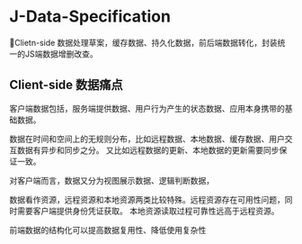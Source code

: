 # J-Data-Specification
💜Clietn-side 数据处理草案，缓存数据、持久化数据，前后端数据转化，封装统一的JS端数据增删改查。



## Client-side 数据痛点

客户端数据包括，服务端提供数据、用户行为产生的状态数据、应用本身携带的基础数据。

数据在时间和空间上的无规则分布，比如远程数据、本地数据、缓存数据、用户交互数据有异步和同步之分。
又比如远程数据的更新、本地数据的更新需要同步保证一致。

对客户端而言，数据又分为视图展示数据、逻辑判断数据，

数据看作资源，远程资源和本地资源两类比较特殊。远程资源存在可用性问题，同时需要客户端提供身份凭证获取。
本地资源读取过程可靠性远高于远程资源。

前端数据的结构化可以提高数据复用性、降低使用复杂性
